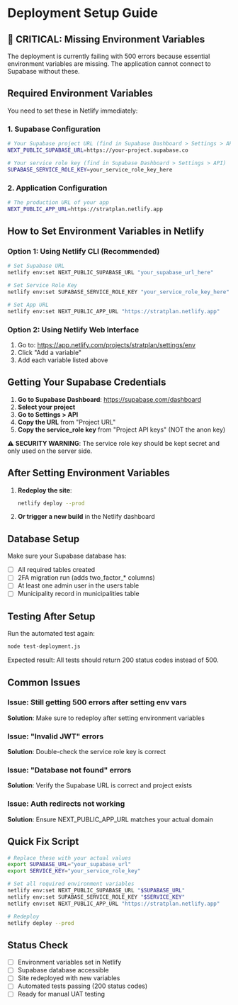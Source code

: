 # Deployment Setup Guide

## 🚨 CRITICAL: Missing Environment Variables

The deployment is currently failing with 500 errors because essential environment variables are missing. The application cannot connect to Supabase without these.

## Required Environment Variables

You need to set these in Netlify immediately:

### 1. Supabase Configuration
```bash
# Your Supabase project URL (find in Supabase Dashboard > Settings > API)
NEXT_PUBLIC_SUPABASE_URL=https://your-project.supabase.co

# Your service role key (find in Supabase Dashboard > Settings > API)
SUPABASE_SERVICE_ROLE_KEY=your_service_role_key_here
```

### 2. Application Configuration
```bash
# The production URL of your app
NEXT_PUBLIC_APP_URL=https://stratplan.netlify.app
```

## How to Set Environment Variables in Netlify

### Option 1: Using Netlify CLI (Recommended)
```bash
# Set Supabase URL
netlify env:set NEXT_PUBLIC_SUPABASE_URL "your_supabase_url_here"

# Set Service Role Key  
netlify env:set SUPABASE_SERVICE_ROLE_KEY "your_service_role_key_here"

# Set App URL
netlify env:set NEXT_PUBLIC_APP_URL "https://stratplan.netlify.app"
```

### Option 2: Using Netlify Web Interface
1. Go to: https://app.netlify.com/projects/stratplan/settings/env
2. Click "Add a variable"
3. Add each variable listed above

## Getting Your Supabase Credentials

1. **Go to Supabase Dashboard**: https://supabase.com/dashboard
2. **Select your project**
3. **Go to Settings > API**
4. **Copy the URL** from "Project URL" 
5. **Copy the service_role key** from "Project API keys" (NOT the anon key)

⚠️ **SECURITY WARNING**: The service role key should be kept secret and only used on the server side.

## After Setting Environment Variables

1. **Redeploy the site**:
   ```bash
   netlify deploy --prod
   ```

2. **Or trigger a new build** in the Netlify dashboard

## Database Setup

Make sure your Supabase database has:
- [ ] All required tables created
- [ ] 2FA migration run (adds two_factor_* columns)
- [ ] At least one admin user in the users table
- [ ] Municipality record in municipalities table

## Testing After Setup

Run the automated test again:
```bash
node test-deployment.js
```

Expected result: All tests should return 200 status codes instead of 500.

## Common Issues

### Issue: Still getting 500 errors after setting env vars
**Solution**: Make sure to redeploy after setting environment variables

### Issue: "Invalid JWT" errors
**Solution**: Double-check the service role key is correct

### Issue: "Database not found" errors  
**Solution**: Verify the Supabase URL is correct and project exists

### Issue: Auth redirects not working
**Solution**: Ensure NEXT_PUBLIC_APP_URL matches your actual domain

## Quick Fix Script

```bash
# Replace these with your actual values
export SUPABASE_URL="your_supabase_url"
export SERVICE_KEY="your_service_role_key"

# Set all required environment variables
netlify env:set NEXT_PUBLIC_SUPABASE_URL "$SUPABASE_URL"
netlify env:set SUPABASE_SERVICE_ROLE_KEY "$SERVICE_KEY"  
netlify env:set NEXT_PUBLIC_APP_URL "https://stratplan.netlify.app"

# Redeploy
netlify deploy --prod
```

## Status Check

- [ ] Environment variables set in Netlify
- [ ] Supabase database accessible
- [ ] Site redeployed with new variables
- [ ] Automated tests passing (200 status codes)
- [ ] Ready for manual UAT testing